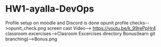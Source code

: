 # HW1-ayalla-DevOps
Profile setup on moodle and Discord is done
opunit profile checks-->opunit_check.png
 screen cast Video-->  https://youtu.be/k_99rePpHr4
 classroom excercises-->Clasroom Excercises directory
 Bonus(learn git branching)-->Bonus.png
